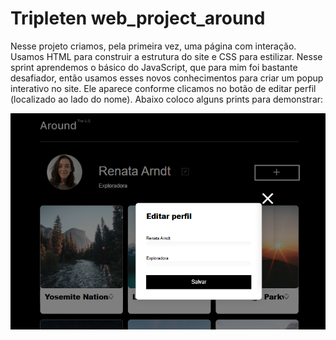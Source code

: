 # Tripleten web_project_around

Nesse projeto criamos, pela primeira vez, uma página com interação. 
Usamos HTML para construir a estrutura do site e CSS para estilizar. 
Nesse sprint aprendemos o básico do JavaScript, que para mim foi bastante desafiador, então usamos esses novos conhecimentos para criar um popup interativo no site. Ele aparece conforme clicamos no botão de editar perfil (localizado ao lado do nome). Abaixo coloco alguns prints para demonstrar:

![pop-up aparecendo após clicar no botão](image-1.png)

